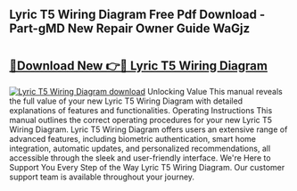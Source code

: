 ## Lyric T5 Wiring Diagram Free Pdf Download - Part-gMD New Repair Owner Guide WaGjz

# <h2><a href="http://dfkz9v.blite.top/?on=Lyric+T5+Wiring+Diagram">🔗Download New 👉🔴 Lyric T5 Wiring Diagram</a></h2>

[![Lyric T5 Wiring Diagram download](https://i.imgur.com/lujVjoI.png)](http://dfkz9v.blite.top/?on=Lyric+T5+Wiring+Diagram)
Unlocking Value This manual reveals the full value of your new Lyric T5 Wiring Diagram with detailed explanations of features and functionalities. Operating Instructions This manual outlines the correct operating procedures for your new Lyric T5 Wiring Diagram. Lyric T5 Wiring Diagram offers users an extensive range of advanced features, including biometric authentication, smart home integration, automatic updates, and personalized recommendations, all accessible through the sleek and user-friendly interface. We're Here to Support You Every Step of the Way Lyric T5 Wiring Diagram. Our customer support team is available throughout your journey.
